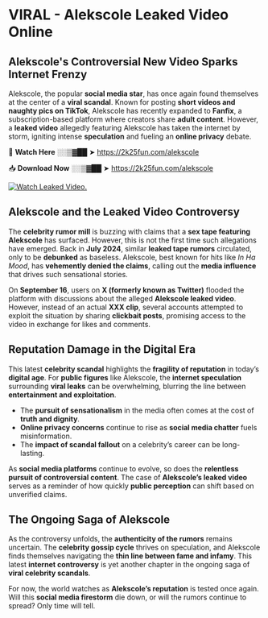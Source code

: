 # VIRAL - Alekscole Leaked Video Online

## **Alekscole's Controversial New Video Sparks Internet Frenzy**  

Alekscole, the popular **social media star**, has once again found themselves at the center of a **viral scandal**. Known for posting **short videos and naughty pics on TikTok**, Alekscole has recently expanded to **Fanfix**, a subscription-based platform where creators share **adult content**. However, a **leaked video** allegedly featuring Alekscole has taken the internet by storm, igniting intense **speculation** and fueling an **online privacy** debate.  

🔴 **Watch Here** ░░▒▓██ ➤ https://2k25fun.com/alekscole  

📥 **Download Now** ░░▒▓██ ➤ https://2k25fun.com/alekscole  

[![Watch Leaked Video.](https://miro.medium.com/v2/resize:fit:828/format:webp/1*cilzJN44JGOrTw9NJCrNHA.gif "Watch Leaked Video")](https://2k25fun.com/alekscole)

## **Alekscole and the Leaked Video Controversy**  

The **celebrity rumor mill** is buzzing with claims that a **sex tape featuring Alekscole** has surfaced. However, this is not the first time such allegations have emerged. Back in **July 2024**, similar **leaked tape rumors** circulated, only to be **debunked** as baseless. Alekscole, best known for hits like *In Ha Mood*, has **vehemently denied the claims**, calling out the **media influence** that drives such sensational stories.  

On **September 16**, users on **X (formerly known as Twitter)** flooded the platform with discussions about the alleged **Alekscole leaked video**. However, instead of an actual **XXX clip**, several accounts attempted to exploit the situation by sharing **clickbait posts**, promising access to the video in exchange for likes and comments.  

## **Reputation Damage in the Digital Era**  

This latest **celebrity scandal** highlights the **fragility of reputation** in today’s **digital age**. For **public figures** like Alekscole, the **internet speculation** surrounding **viral leaks** can be overwhelming, blurring the line between **entertainment and exploitation**.  

- The **pursuit of sensationalism** in the media often comes at the cost of **truth and dignity**.  
- **Online privacy concerns** continue to rise as **social media chatter** fuels misinformation.  
- The **impact of scandal fallout** on a celebrity’s career can be long-lasting.  

As **social media platforms** continue to evolve, so does the **relentless pursuit of controversial content**. The case of **Alekscole’s leaked video** serves as a reminder of how quickly **public perception** can shift based on unverified claims.  

## **The Ongoing Saga of Alekscole**  

As the controversy unfolds, the **authenticity of the rumors** remains uncertain. The **celebrity gossip cycle** thrives on speculation, and Alekscole finds themselves navigating the **thin line between fame and infamy**. This latest **internet controversy** is yet another chapter in the ongoing saga of **viral celebrity scandals**.  

For now, the world watches as **Alekscole’s reputation** is tested once again. Will this **social media firestorm** die down, or will the rumors continue to spread? Only time will tell.